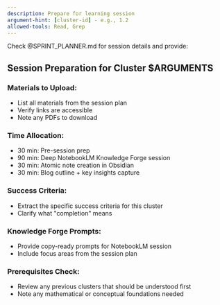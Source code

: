 ```yaml
---
description: Prepare for learning session  
argument-hint: [cluster-id] - e.g., 1.2
allowed-tools: Read, Grep
---
```

Check @SPRINT_PLANNER.md for session details and provide:

## Session Preparation for Cluster $ARGUMENTS

### Materials to Upload:

- List all materials from the session plan
- Verify links are accessible
- Note any PDFs to download

### Time Allocation:

- 30 min: Pre-session prep
- 90 min: Deep NotebookLM Knowledge Forge session
- 30 min: Atomic note creation in Obsidian
- 30 min: Blog outline + key insights capture

### Success Criteria:

- Extract the specific success criteria for this cluster
- Clarify what "completion" means

### Knowledge Forge Prompts:

- Provide copy-ready prompts for NotebookLM session
- Include focus areas from the session plan

### Prerequisites Check:

- Review any previous clusters that should be understood first
- Note any mathematical or conceptual foundations needed
